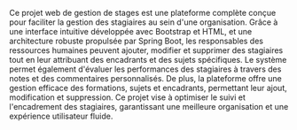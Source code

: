 Ce projet web de gestion de stages est une plateforme complète conçue pour faciliter la gestion des stagiaires au sein d'une organisation. Grâce à une interface intuitive développée avec Bootstrap et HTML, et une architecture robuste propulsée par Spring Boot, les responsables des ressources humaines peuvent ajouter, modifier et supprimer des stagiaires tout en leur attribuant des encadrants et des sujets spécifiques. Le système permet également d'évaluer les performances des stagiaires à travers des notes et des commentaires personnalisés. De plus, la plateforme offre une gestion efficace des formations, sujets et encadrants, permettant leur ajout, modification et suppression. Ce projet vise à optimiser le suivi et l'encadrement des stagiaires, garantissant une meilleure organisation et une expérience utilisateur fluide.

